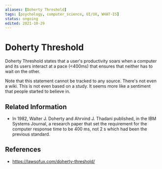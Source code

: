 ```yaml
---
aliases: [Doherty Threshold]
tags: [psychology, computer_science, UI/UX, WHAT-IS]
status: ongoing
edited: 2021-10-29
---
```


# Doherty Threshold
Doherty Threshold states that a user's productivity soars when a computer and its users interact at a pace (<400ms) that ensures that neither has to wait on the other.

Note that this statement cannot be tracked to any source. There's not even a wiki.
This is not even based on a study.
It seems more like a sentiment that people started to believe in.

## Related Information
- In 1982, Walter J. Doherty and Ahrvind J. Thadani published, in the IBM Systems Journal, a research paper that set the requirement for the computer response time to be 400 ms, not 2 s which had been the previous standard.

## References
- https://lawsofux.com/doherty-threshold/